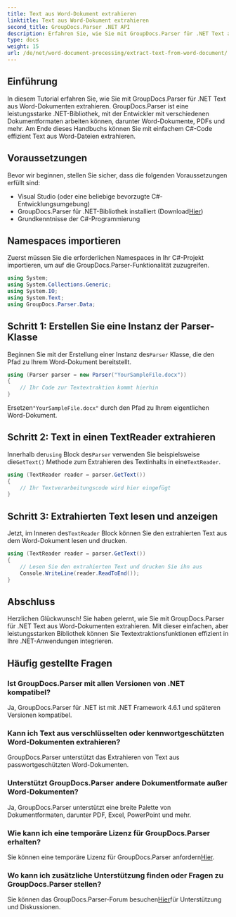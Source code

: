 ```yaml
---
title: Text aus Word-Dokument extrahieren
linktitle: Text aus Word-Dokument extrahieren
second_title: GroupDocs.Parser .NET API
description: Erfahren Sie, wie Sie mit GroupDocs.Parser für .NET Text aus Word-Dokumenten extrahieren. Schritt-für-Schritt-Anleitung mit Codebeispielen.
type: docs
weight: 15
url: /de/net/word-document-processing/extract-text-from-word-document/
---
```

## Einführung
In diesem Tutorial erfahren Sie, wie Sie mit GroupDocs.Parser für .NET Text aus Word-Dokumenten extrahieren. GroupDocs.Parser ist eine leistungsstarke .NET-Bibliothek, mit der Entwickler mit verschiedenen Dokumentformaten arbeiten können, darunter Word-Dokumente, PDFs und mehr. Am Ende dieses Handbuchs können Sie mit einfachem C#-Code effizient Text aus Word-Dateien extrahieren.
## Voraussetzungen
Bevor wir beginnen, stellen Sie sicher, dass die folgenden Voraussetzungen erfüllt sind:
- Visual Studio (oder eine beliebige bevorzugte C#-Entwicklungsumgebung)
- GroupDocs.Parser für .NET-Bibliothek installiert (Download[Hier](https://releases.groupdocs.com/parser/net/))
- Grundkenntnisse der C#-Programmierung

## Namespaces importieren
Zuerst müssen Sie die erforderlichen Namespaces in Ihr C#-Projekt importieren, um auf die GroupDocs.Parser-Funktionalität zuzugreifen.
```csharp
using System;
using System.Collections.Generic;
using System.IO;
using System.Text;
using GroupDocs.Parser.Data;
```
## Schritt 1: Erstellen Sie eine Instanz der Parser-Klasse
 Beginnen Sie mit der Erstellung einer Instanz des`Parser` Klasse, die den Pfad zu Ihrem Word-Dokument bereitstellt.
```csharp
using (Parser parser = new Parser("YourSampleFile.docx"))
{
    // Ihr Code zur Textextraktion kommt hierhin
}
```
 Ersetzen`"YourSampleFile.docx"` durch den Pfad zu Ihrem eigentlichen Word-Dokument.
## Schritt 2: Text in einen TextReader extrahieren
 Innerhalb der`using` Block des`Parser` verwenden Sie beispielsweise die`GetText()` Methode zum Extrahieren des Textinhalts in eine`TextReader`.
```csharp
using (TextReader reader = parser.GetText())
{
    // Ihr Textverarbeitungscode wird hier eingefügt
}
```
## Schritt 3: Extrahierten Text lesen und anzeigen
 Jetzt, im Inneren des`TextReader` Block können Sie den extrahierten Text aus dem Word-Dokument lesen und drucken.
```csharp
using (TextReader reader = parser.GetText())
{
    // Lesen Sie den extrahierten Text und drucken Sie ihn aus
    Console.WriteLine(reader.ReadToEnd());
}
```

## Abschluss
Herzlichen Glückwunsch! Sie haben gelernt, wie Sie mit GroupDocs.Parser für .NET Text aus Word-Dokumenten extrahieren. Mit dieser einfachen, aber leistungsstarken Bibliothek können Sie Textextraktionsfunktionen effizient in Ihre .NET-Anwendungen integrieren.

## Häufig gestellte Fragen
### Ist GroupDocs.Parser mit allen Versionen von .NET kompatibel?
Ja, GroupDocs.Parser für .NET ist mit .NET Framework 4.6.1 und späteren Versionen kompatibel.
### Kann ich Text aus verschlüsselten oder kennwortgeschützten Word-Dokumenten extrahieren?
GroupDocs.Parser unterstützt das Extrahieren von Text aus passwortgeschützten Word-Dokumenten.
### Unterstützt GroupDocs.Parser andere Dokumentformate außer Word-Dokumenten?
Ja, GroupDocs.Parser unterstützt eine breite Palette von Dokumentformaten, darunter PDF, Excel, PowerPoint und mehr.
### Wie kann ich eine temporäre Lizenz für GroupDocs.Parser erhalten?
 Sie können eine temporäre Lizenz für GroupDocs.Parser anfordern[Hier](https://purchase.groupdocs.com/temporary-license/).
### Wo kann ich zusätzliche Unterstützung finden oder Fragen zu GroupDocs.Parser stellen?
 Sie können das GroupDocs.Parser-Forum besuchen[Hier](https://forum.groupdocs.com/c/parser/17)für Unterstützung und Diskussionen.